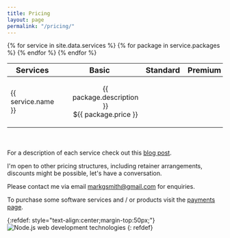 ```yaml
---
title: Pricing
layout: page
permalink: "/pricing/"
---
```


<table style="width:100%; table-layout:fixed; margin-bottom:50px;">
  <thead>
    <tr style="font-size:18px">
      <th>Services</th>
      <th>Basic</th>
      <th>Standard</th> 
      <th>Premium</th>
    </tr>
  </thead>
  <tbody>
  {% for service in site.data.services %}
    <tr>
      <td>{{ service.name }}</td>
      {% for package in service.packages %}  
      <td>
        <ul style="list-style-type:none; text-align:center;">
          <li>{{ package.description }}</li>
          <li>${{ package.price }}</li>
        </ul>
      </td>
      {% endfor %}
    </tr>
  {% endfor %}
  </tbody>
</table>


For a description of each service check out this [blog post]({{site.baseurl}}/2018/07/04/decription-of-my-freelance-nodejs-software-services.html).

I'm open to other pricing structures, including retainer arrangements, discounts might be possible, let's have a conversation.

Please contact me via email markgsmith@gmail.com for enquiries.

To purchase some software services and / or products visit the [payments page](https://payments.markjgsmith.com).

{:refdef: style="text-align:center;margin-top:50px;"}
![Node.js web development technologies]({{site.baseurl}}/assets/images/nodejs-web-development-technologies.png)
{: refdef}
